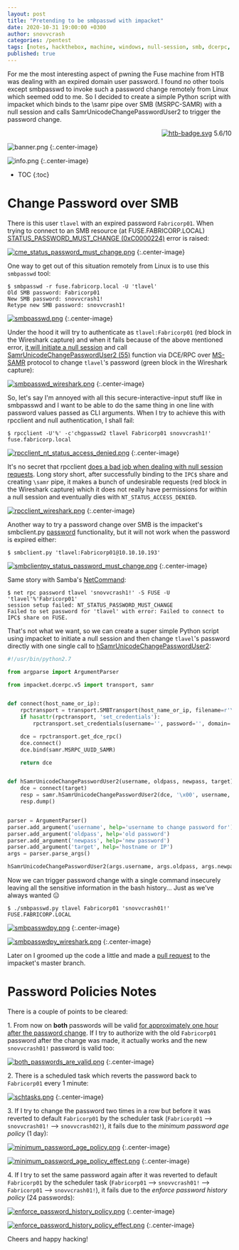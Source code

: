 ```yaml
---
layout: post
title: "Pretending to be smbpasswd with impacket"
date: 2020-10-31 19:00:00 +0300
author: snovvcrash
categories: /pentest
tags: [notes, hackthebox, machine, windows, null-session, smb, dcerpc, ms-samr, wireshark, smbpasswd, smbclient.py, rpcclient, chgpassworduser2, python, impacket, password-policies]
published: true
---
```


For me the most interesting aspect of pwning the Fuse machine from HTB was dealing with an expired domain user password. I found no other tools except smbpasswd to invoke such a password change remotely from Linux which seemed odd to me. So I decided to create a simple Python script with impacket which binds to the \samr pipe over SMB (MSRPC-SAMR) with a null session and calls SamrUnicodeChangePasswordUser2 to trigger the password change.

<!--cut-->

<p align="right">
	<a href="https://www.hackthebox.eu/home/machines/profile/256"><img src="https://img.shields.io/badge/%e2%98%90-Hack%20The%20Box-8ac53e?style=flat-square" alt="htb-badge.svg" /></a>
	<span class="score-medium">5.6/10</span>
</p>

![banner.png](/assets/images/htb/machines/fuse/banner.png)
{:.center-image}

![info.png](/assets/images/htb/machines/fuse/info.png)
{:.center-image}

* TOC
{:toc}

# Change Password over SMB

There is this user `tlavel` with an expired password `Fabricorp01`. When trying to connect to an SMB resource (at FUSE.FABRICORP.LOCAL) [STATUS_PASSWORD_MUST_CHANGE (0xC0000224)](https://docs.microsoft.com/en-us/openspecs/windows_protocols/ms-cifs/8f11e0f3-d545-46cc-97e6-f00569e3e1bc) error is raised:

[![cme_status_password_must_change.png](/assets/images/htb/machines/fuse/cme_status_password_must_change.png)](/assets/images/htb/machines/fuse/cme_status_password_must_change.png)
{:.center-image}

One way to get out of this situation remotely from Linux is to use this `smbpasswd` tool:

```
$ smbpasswd -r fuse.fabricorp.local -U 'tlavel'
Old SMB password: Fabricorp01
New SMB password: snovvcrash1!
Retype new SMB password: snovvcrash1!
```

[![smbpasswd.png](/assets/images/htb/machines/fuse/smbpasswd.png)](/assets/images/htb/machines/fuse/smbpasswd.png)
{:.center-image}

Under the hood it will try to authenticate as `tlavel:Fabricorp01` (red block in the Wireshark capture) and when it fails because of the above mentioned error, [it will initiate a null session](https://github.com/samba-team/samba/blob/08867de2efde05e4730b41a335d13f775e44e397/source3/libsmb/passchange.c#L113-L117) and call [SamrUnicodeChangePasswordUser2 (55)](https://docs.microsoft.com/en-us/openspecs/windows_protocols/ms-samr/acb3204a-da8b-478e-9139-1ea589edb880) function via DCE/RPC over [MS-SAMR](https://docs.microsoft.com/en-us/openspecs/windows_protocols/ms-samr/4df07fab-1bbc-452f-8e92-7853a3c7e380) protocol to change `tlavel`'s password (green block in the Wireshark capture):

[![smbpasswd_wireshark.png](/assets/images/htb/machines/fuse/smbpasswd_wireshark.png)](/assets/images/htb/machines/fuse/smbpasswd_wireshark.png)
{:.center-image}

So, let's say I'm annoyed with all this secure-interactive-input stuff like in smbpasswd and I want to be able to do the same thing in one line with password values passed as CLI arguments. When I try to achieve this with rpcclient and null authentication, I shall fail:

```
$ rpcclient -U'%' -c'chgpasswd2 tlavel Fabricorp01 snovvcrash1!' fuse.fabricorp.local
```

[![rpcclient_nt_status_access_denied.png](/assets/images/htb/machines/fuse/rpcclient_nt_status_access_denied.png)](/assets/images/htb/machines/fuse/rpcclient_nt_status_access_denied.png)
{:.center-image}

It's no secret that rpcclient [does a bad job when dealing with null session requests](https://sensepost.com/blog/2018/a-new-look-at-null-sessions-and-user-enumeration/). Long story short, after successfully binding to the `IPC$` share and creating `\samr` pipe, it makes a bunch of undesirable requests (red block in the Wireshark capture) which it does not really have permissions for within a null session and eventually dies with `NT_STATUS_ACCESS_DENIED`.

[![rpcclient_wireshark.png](/assets/images/htb/machines/fuse/rpcclient_wireshark.png)](/assets/images/htb/machines/fuse/rpcclient_wireshark.png)
{:.center-image}

Another way to try a password change over SMB is the impacket's smbclient.py [password](https://github.com/SecureAuthCorp/impacket/blob/a1a8d470319c73eba729d9b51969e94d7621c4e2/impacket/examples/smbclient.py#L107) functionality, but it will not work when the password is expired either:

```
$ smbclient.py 'tlavel:Fabricorp01@10.10.10.193'
```

[![smbclientpy_status_password_must_change.png](/assets/images/htb/machines/fuse/smbclientpy_status_password_must_change.png)](/assets/images/htb/machines/fuse/smbclientpy_status_password_must_change.png)
{:.center-image}

Same story with Samba's [NetCommand](https://www.samba.org/samba/docs/old/Samba3-HOWTO/NetCommand.html):

```
$ net rpc password tlavel 'snovvcrash1!' -S FUSE -U 'tlavel'%'Fabricorp01'
session setup failed: NT_STATUS_PASSWORD_MUST_CHANGE
Failed to set password for 'tlavel' with error: Failed to connect to IPC$ share on FUSE.
```

That's not what we want, so we can create a super simple Python script using impacket to initiate a null session and then change `tlavel`'s password directly with one single call to [hSamrUnicodeChangePasswordUser2](https://github.com/SecureAuthCorp/impacket/blob/2126aa130c26af96301cc6ce00230d1c41ee6809/impacket/dcerpc/v5/samr.py#L2774):

```python
#!/usr/bin/python2.7

from argparse import ArgumentParser

from impacket.dcerpc.v5 import transport, samr


def connect(host_name_or_ip):
	rpctransport = transport.SMBTransport(host_name_or_ip, filename=r'\samr')
	if hasattr(rpctransport, 'set_credentials'):
		rpctransport.set_credentials(username='', password='', domain='', lmhash='', nthash='', aesKey='') # null session

	dce = rpctransport.get_dce_rpc()
	dce.connect()
	dce.bind(samr.MSRPC_UUID_SAMR)

	return dce


def hSamrUnicodeChangePasswordUser2(username, oldpass, newpass, target):
	dce = connect(target)
	resp = samr.hSamrUnicodeChangePasswordUser2(dce, '\x00', username, oldpass, newpass)
	resp.dump()


parser = ArgumentParser()
parser.add_argument('username', help='username to change password for')
parser.add_argument('oldpass', help='old password')
parser.add_argument('newpass', help='new password')
parser.add_argument('target', help='hostname or IP')
args = parser.parse_args()

hSamrUnicodeChangePasswordUser2(args.username, args.oldpass, args.newpass, args.target)
```

Now we can trigger password change with a single command insecurely leaving all the sensitive information in the bash history... Just as we've always wanted :expressionless:

```
$ ./smbpasswd.py tlavel Fabricorp01 'snovvcrash01!' FUSE.FABRICORP.LOCAL
```

[![smbpasswdpy.png](/assets/images/htb/machines/fuse/smbpasswdpy.png)](/assets/images/htb/machines/fuse/smbpasswdpy.png)
{:.center-image}

[![smbpasswdpy_wireshark.png](/assets/images/htb/machines/fuse/smbpasswdpy_wireshark.png)](/assets/images/htb/machines/fuse/smbpasswdpy_wireshark.png)
{:.center-image}

Later on I groomed up the code a little and made a [pull request](https://github.com/SecureAuthCorp/impacket/pull/918) to the impacket's master branch.

# Password Policies Notes

There is a couple of points to be cleared:

1\. From now on **both** passwords will be valid [for approximately one hour after the password change](https://www.ibm.com/support/knowledgecenter/SSPREK_9.0.6/com.ibm.isam.doc/wrp_config/reference/ref_pw_change_issue_ad_win.html). If I try to authorize with the old `Fabricorp01` password after the change was made, it actually works and the new `snovvcrash01!` password is valid too:

[![both_passwords_are_valid.png](/assets/images/htb/machines/fuse/both_passwords_are_valid.png)](/assets/images/htb/machines/fuse/both_passwords_are_valid.png)
{:.center-image}

2\. There is a scheduled task which reverts the password back to `Fabricorp01` every 1 minute:

[![schtasks.png](/assets/images/htb/machines/fuse/schtasks.png)](/assets/images/htb/machines/fuse/schtasks.png)
{:.center-image}

3\. If I try to change the password two times in a row but before it was reverted to default `Fabricorp01` by the scheduler task (`Fabricorp01` ⟶ `snovvcrash01!` ⟶ `snovvcrash02!`), it fails due to the *minimum password age policy* (1 day):

[![minimum_password_age_policy.png](/assets/images/htb/machines/fuse/minimum_password_age_policy.png)](/assets/images/htb/machines/fuse/minimum_password_age_policy.png)
{:.center-image}

[![minimum_password_age_policy_effect.png](/assets/images/htb/machines/fuse/minimum_password_age_policy_effect.png)](/assets/images/htb/machines/fuse/minimum_password_age_policy_effect.png)
{:.center-image}

4\. If I try to set the same password again after it was reverted to default `Fabricorp01` by the scheduler task (`Fabricorp01` ⟶ `snovvcrash01!` ⟶ `Fabricorp01` ⟶ `snovvcrash01!`), it fails due to the *enforce password history policy* (24 passwords):

[![enforce_password_history_policy.png](/assets/images/htb/machines/fuse/enforce_password_history_policy.png)](/assets/images/htb/machines/fuse/enforce_password_history_policy.png)
{:.center-image}

[![enforce_password_history_policy_effect.png](/assets/images/htb/machines/fuse/enforce_password_history_policy_effect.png)](/assets/images/htb/machines/fuse/enforce_password_history_policy_effect.png)
{:.center-image}

Cheers and happy hacking!
